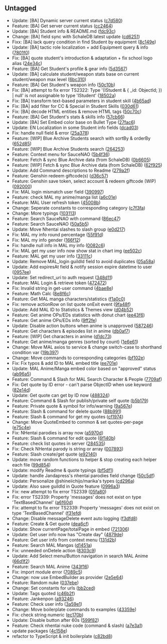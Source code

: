 ## Untagged

- Update: [BA] Dynamic server current status ([c7d580](https://github.com/khoa301020/Xiaomi3K/commit/c7d5805987ca60bdf022e6b92e3f6db79c6e9890))
- Feature: [BA] Get server current status ([cc2464](https://github.com/khoa301020/Xiaomi3K/commit/cc2464bbda13f332f0ae6291ca7b0bc922e20efc))
- Update: [BA] Student info & README.md ([fdc93c](https://github.com/khoa301020/Xiaomi3K/commit/fdc93c2b9cd7ee12ade296f1ad1a8e7c82306492))
- Change: [BA] field sync with SchaleDB latest update ([cd6251](https://github.com/khoa301020/Xiaomi3K/commit/cd62514f7b301e917e5d0dec5f3381a864303bba))
- Fixx: [BA] lack query condition in find Student by equipment ([8c149e](https://github.com/khoa301020/Xiaomi3K/commit/8c149ec5d9ef66b00c662946670e613c8c7a5a1b))
- Update: [BA] tactic role localization + add Equipment query & info ([7801f0](https://github.com/khoa301020/Xiaomi3K/commit/7801f06bcfe9167d163efacceaff0fd3a1347811))
- Fix: [BA] quote student's introduction & adaptation + fix school logo alias ([24e34c](https://github.com/khoa301020/Xiaomi3K/commit/24e34c53c94946141ec0134dc75846adec5e7057))
- Feature: [BA] Get Student's profile & gear info ([5d3567](https://github.com/khoa301020/Xiaomi3K/commit/5d35677db6516485c18b20a61d3a8b9a82bf0a05))
- Update: [BA] calculate student/weapon stats base on current student/weapon max level ([6bc310](https://github.com/khoa301020/Xiaomi3K/commit/6bc3105015569a8db5afec8eb2f589f424d9ab50))
- Feature: [BA] Get Student's weapon info ([50c10b](https://github.com/khoa301020/Xiaomi3K/commit/50c10bbea67fd055fa8ebb4fad0f0e1ece14c44e))
- Fix: [BA] attempt to fix error TS2322: Type '(IStudent & { \_id: ObjectId; }) | null' is not assignable to type 'IStudent' ([18502a](https://github.com/khoa301020/Xiaomi3K/commit/18502a39e072de1f3ddc1c3737a88c772aaaf1e4))
- Fix: [BA] transform text-based parameters in student skill ([4b65ad](https://github.com/khoa301020/Xiaomi3K/commit/4b65addc3be1e5fd18e598165e748adc03572ec5))
- Fix: [BA] add filter for CC & Special in Student Skills ([030d61](https://github.com/khoa301020/Xiaomi3K/commit/030d619f165c9bb63492944f4bd89d872b6331a1))
- Fix: [BA] decode HTML entities & remove HTML tags ([50c70c](https://github.com/khoa301020/Xiaomi3K/commit/50c70c05748428e4fcd4589a4ff8369e5480d447))
- Feature: [BA] Get Student's stats & skills info ([57cb66](https://github.com/khoa301020/Xiaomi3K/commit/57cb66ee01cbbc28477bfcc84cc563b28e68ccd1))
- Update: [BA] Set Embed color base on Bullet Type ([27fac6](https://github.com/khoa301020/Xiaomi3K/commit/27fac6937aae01c8eca72c555858d1576cb9b64e))
- Update: EN Localization in some Student info fields ([dcad03](https://github.com/khoa301020/Xiaomi3K/commit/dcad0365ecce5bd35aeda968491d6672a1ce1f73))
- Fix: handle null field & error ([25a378](https://github.com/khoa301020/Xiaomi3K/commit/25a3787f92a754de8bf73458a1a24d422cf77cd0))
- Feature: [WIP] Blue Archive Students search with sortBy & orderBy ([652d85](https://github.com/khoa301020/Xiaomi3K/commit/652d85e922d8ad02c0e797cdcea6b31d34a8b6cb))
- Feature: [WIP] Blue Archive Students search ([264253](https://github.com/khoa301020/Xiaomi3K/commit/26425358d1c176f0413d88c210e5b315afa34b51))
- Feature: Context menu for SauceNAO ([5b4f36](https://github.com/khoa301020/Xiaomi3K/commit/5b4f36dc45e4d3871616ab35d45b86da8c847f14))
- Feature: Fetch & sync Blue Archive data (from SchaleDB) ([0b6605](https://github.com/khoa301020/Xiaomi3K/commit/0b66056eda141202781dc8b8d9c86cc0e0f688c0))
- Feature: [WIP] Fetch & sync Blue Archive data (from SchaleDB) ([62f925](https://github.com/khoa301020/Xiaomi3K/commit/62f925cfa6d5709245476a79e777f469c83eaa64))
- Update: Add Command descriptions to Readme ([279a2f](https://github.com/khoa301020/Xiaomi3K/commit/279a2fcfd3ddd5f880dfb8c8e71ddff83070a5db))
- Feature: Genshin redeem giftcode(s) ([d36c57](https://github.com/khoa301020/Xiaomi3K/commit/d36c571c7fed5af15c76a5dba8d074a33fcf82da))
- Feature: Genshin save token, select account & redeem giftcode (WIP) ([092000](https://github.com/khoa301020/Xiaomi3K/commit/0920002d36c05f3c56abe8c1da0248dc5223f3b7))
- Fix: MAL login mismatch user field ([390997](https://github.com/khoa301020/Xiaomi3K/commit/390997d773523f73ceaf91a69f9ec1d0a9615c6b))
- Feature: check MAL my anime/manga list ([a6c01e](https://github.com/khoa301020/Xiaomi3K/commit/a6c01e59d007d5cfed34a89a73eca342c6c519ef))
- Feature: MAL User refresh token ([45008b](https://github.com/khoa301020/Xiaomi3K/commit/45008b6c80f0879921b519cc90d4c15ab233677a))
- Change: Seperate constants to corresponding category ([c7f3fa](https://github.com/khoa301020/Xiaomi3K/commit/c7f3fa59e94f2f07c99050b3c2c3948a7dac3a58))
- Change: More typings ([103113](https://github.com/khoa301020/Xiaomi3K/commit/1031137bc5e3ceac1973d8b884898e432d392184))
- Feature: Search SauceNAO with command ([86ec47](https://github.com/khoa301020/Xiaomi3K/commit/86ec478aa21b429883ea02fba3e8876a6fa56efd))
- Feature: Search SauceNAO ([50a5b5](https://github.com/khoa301020/Xiaomi3K/commit/50a5b5090482a4edf68c4e40db2a19c4093543c9))
- Update: Move Nhentai slashes to slash group ([e0d217](https://github.com/khoa301020/Xiaomi3K/commit/e0d2178c9583a4fb41a692a20f1a53b94596e835))
- Fix: MAL my info round percentage ([55f91d](https://github.com/khoa301020/Xiaomi3K/commit/55f91de03786745f2345782ed183996e0598644e))
- Fix: MAL my info gender ([166f12](https://github.com/khoa301020/Xiaomi3K/commit/166f1229182e9fc642048375e98e41aedc929e8a))
- Fix: handle null info in MAL my info ([0082c6](https://github.com/khoa301020/Xiaomi3K/commit/0082c6c9a0343fc551da8a00c3defcd98e64540d))
- Fix: MAL get my user info now show stat in chart img ([ee502c](https://github.com/khoa301020/Xiaomi3K/commit/ee502c8d2f0a7a42170ce7de07d63c9df63ed97a))
- Feature: MAL get my user info ([33111c](https://github.com/khoa301020/Xiaomi3K/commit/33111c6f620955824f486785ecc5d3da0d198e3b))
- Update: Remove MAL_login guildId field to avoid duplicates ([05a58a](https://github.com/khoa301020/Xiaomi3K/commit/05a58ae170f4523247550974d0b262a1b20fa419))
- Update: Add expiresAt field & notify session expire datetime to user ([0957ee](https://github.com/khoa301020/Xiaomi3K/commit/0957ee978f53f6c7c73ce0fab33fe1e3e950bd4a))
- Update: Set redirect_uri to auth request ([348d11](https://github.com/khoa301020/Xiaomi3K/commit/348d1162f5798f465cf54ebf88fdb8eb0938843a))
- Feature: MAL Login & retrieve token ([472472](https://github.com/khoa301020/Xiaomi3K/commit/472472203655ea3afe7af60bc4d1e003bb186efb))
- Fix: Invalid string in get-user command ([4bae8e](https://github.com/khoa301020/Xiaomi3K/commit/4bae8e9171fe6a261757c628c74a5a27e6242f61))
- Feature: Math Calc ([8e8f6c](https://github.com/khoa301020/Xiaomi3K/commit/8e8f6c7d28a36da4290bd3890f7b2f220cb229fc))
- Feature: Get MAL manga characters/statistics ([f1a0c0](https://github.com/khoa301020/Xiaomi3K/commit/f1a0c0e5140a2e665954f9fc008bf0c548cef782))
- Fix: remove actionRow on list quote onExit event ([9fa48f](https://github.com/khoa301020/Xiaomi3K/commit/9fa48fe44bea9df9b1bea366eb66ddb5604d78da))
- Update: Add MAL ID to Statistics & Themes view ([d04b52](https://github.com/khoa301020/Xiaomi3K/commit/d04b52ebf3c973dc2ed72ca72975f9e2b667f973))
- Feature: Get anime OPs/EDs statistics with donut chart ([ee43f6](https://github.com/khoa301020/Xiaomi3K/commit/ee43f6a43cd8c01ac6a93e87423ace20f4b45640))
- Feature: Get anime OPs/EDs info ([9ff2fe](https://github.com/khoa301020/Xiaomi3K/commit/9ff2feb578a1f1952c1c96b5978ee1c9c1104399))
- Update: Disable action buttons when anime is unapproved ([587246](https://github.com/khoa301020/Xiaomi3K/commit/587246d9580c63af170669e6c4b7e50f0710977e))
- Feature: Get characters & episodes list in anime ([db0af7](https://github.com/khoa301020/Xiaomi3K/commit/db0af7d9cf7a83ccd1778b361eb4a816fada595e))
- Feature: [WIP] Get characters in anime ([d1dc73](https://github.com/khoa301020/Xiaomi3K/commit/d1dc73e64d36ab8cb3e6b6146447be00ad117e19))
- Feature: Get anime/manga genres (sorted by count) ([1e6e61](https://github.com/khoa301020/Xiaomi3K/commit/1e6e618d291a619bbf30285329888d44526f66b8))
- Change: Move MAL axios to service & change switch-case to shorthand condition var ([19b397](https://github.com/khoa301020/Xiaomi3K/commit/19b39764ef6fbf06acca92e4e43595dda6bead82))
- Change: Move commands to corresponding categories ([bf102e](https://github.com/khoa301020/Xiaomi3K/commit/bf102eec8df6cdc61eef7c6282502a122b3d857e))
- Fix: Fix typos & add ID to MAL embed title ([ee701e](https://github.com/khoa301020/Xiaomi3K/commit/ee701e0582afedbbc981e32db9bb0f937fc77c9b))
- Update: MAL Anime/Manga embed color based on "approved" status ([ab96a5](https://github.com/khoa301020/Xiaomi3K/commit/ab96a529f5a552888355f8227f67d1d0783d0c55))
- Feature: Command & Slash for MAL Search Character & People ([7709af](https://github.com/khoa301020/Xiaomi3K/commit/7709af4fc317b8bf97a0fd9632819380b6d6f409))
- Fix: Get quote by ID error - can't parse ObjectID when use keyword ([82e14d](https://github.com/khoa301020/Xiaomi3K/commit/82e14da1a818fdcd0cbfe0ac1eef9a6c94f0a454))
- Update: Get quote can get by ID now ([488324](https://github.com/khoa301020/Xiaomi3K/commit/48832473bb94d392068314b6cd24135107aa2da0))
- Feature: Command & Slash for publish/private self quote ([b5b179](https://github.com/khoa301020/Xiaomi3K/commit/b5b179094090936586a69ff460a7aaf0c7093860))
- Feature: Private quote & symbol for info/warning ([9a567e](https://github.com/khoa301020/Xiaomi3K/commit/9a567e1e42ffcf98b2f17bb138b4a5543005ff77))
- Feature: Slash & command for delete quote ([88b991](https://github.com/khoa301020/Xiaomi3K/commit/88b99149a08ef560341863b8b1fa6fa3739e63b9))
- Feature: Slash & command for get my quotes ([cf1974](https://github.com/khoa301020/Xiaomi3K/commit/cf1974f4806c74de97953694eadf1098d9445b12))
- Change: Move QuoteEmbed to common & set quotes-per-page ([e75c4e](https://github.com/khoa301020/Xiaomi3K/commit/e75c4e267b0ba3f0cd1df4a806a9f9723ee1f152))
- Fix: NHentai parodies is array now ([a5970d](https://github.com/khoa301020/Xiaomi3K/commit/a5970d2b5fd4e7f326afb50e994938044de0ccd3))
- Feature: Slash & command for edit quote ([6f140b](https://github.com/khoa301020/Xiaomi3K/commit/6f140b0b7e6f85c0bf91500d2705ba87aabd9437))
- Feature: check list quotes in server ([284535](https://github.com/khoa301020/Xiaomi3K/commit/2845353f690052f8367f69a8e7c1cec48c5c7f7f))
- Fix: Check NHentai parody is string or array ([007893](https://github.com/khoa301020/Xiaomi3K/commit/0078938230e95349ed360084c866201611890b55))
- Feature: Slash create/get quote ([e92140](https://github.com/khoa301020/Xiaomi3K/commit/e92140eabd940103a3b60c128a8c3d6b0c6e2ca3))
- Update: move random functions to helper & stop creating each helper each file ([99d854](https://github.com/khoa301020/Xiaomi3K/commit/99d854599af0696909148df44b532a12ab606b29))
- Update: modify Readme & quote typings ([bf5df1](https://github.com/khoa301020/Xiaomi3K/commit/bf5df1969ac9e1b67957288e5afd3f5693f92cb2))
- Update: handle Jandapress's nhentai parodies field change ([50c5df](https://github.com/khoa301020/Xiaomi3K/commit/50c5dfd17e8f9eba7f218289fefac0a698d73fb8))
- Update: Personalize @shineiichijo/marika's types ([cd296a](https://github.com/khoa301020/Xiaomi3K/commit/cd296ad9bfa8f128dfd768dc7b663984098e4e3f))
- Update: Also save guildId in Quote feature ([0996a3](https://github.com/khoa301020/Xiaomi3K/commit/0996a3a2b45abe9cbc79fd47bfdb3c14be028d6c))
- Fix: new attempt to fix error TS2339 ([05fa80](https://github.com/khoa301020/Xiaomi3K/commit/05fa8060161e7ef38f8c587609ad19044913f04a))
- Fix: error TS2339: Property 'messages' does not exist on type 'TextBasedChannel' ([a6f60d](https://github.com/khoa301020/Xiaomi3K/commit/a6f60d1bc6dd649d6cd135b992551b6dea9b4331))
- Fix: attempt to fix error TS2339: Property 'messages' does not exist on type 'TextBasedChannel' ([f31efd](https://github.com/khoa301020/Xiaomi3K/commit/f31efd5c6e810aa4ef12faf05ec694c91f0d5dd7))
- Change: Disable messageDelete event auto logging ([f3dfd8](https://github.com/khoa301020/Xiaomi3K/commit/f3dfd805ea8d2edd1249dd4bafb41c53d40a3fad))
- Feature: Create & Get quote ([dea6cf](https://github.com/khoa301020/Xiaomi3K/commit/dea6cf82e5dbd284b38f3231a363d298f1662b7e))
- Update: Show currentPage/totalPage in embed ([721306](https://github.com/khoa301020/Xiaomi3K/commit/721306668977cabe742584bb656626d2c97e7ad0))
- Update: Get user info now has "Create day" ([4879de](https://github.com/khoa301020/Xiaomi3K/commit/4879de1f06fe7e58a939cb09899cb1b31d5b3c08))
- Feature: Get user info from context menu ([131d2b](https://github.com/khoa301020/Xiaomi3K/commit/131d2ba58d489bf48e643caf21f59cd65a1acb62))
- Feature: Search MAL Mangas ([d1451a](https://github.com/khoa301020/Xiaomi3K/commit/d1451a79d410b221efc8b5cd247417edc43aba61))
- Fix: unneeded onDetele action ([8303c9](https://github.com/khoa301020/Xiaomi3K/commit/8303c9c2a55d14cb22d6f94f6fcf43777f725e92))
- Update: Add Select menu/Button navigation in search MAL Anime ([66d1f2](https://github.com/khoa301020/Xiaomi3K/commit/66d1f24b7c3a0df179ebd5e31e3d5500401ed9c2))
- Feature: Search MAL Anime ([343f16](https://github.com/khoa301020/Xiaomi3K/commit/343f16da387711eefebb34ae9d2c8a7e54b13fed))
- Fix: import module error ([7089c5](https://github.com/khoa301020/Xiaomi3K/commit/7089c58b715e2b86aa58f490de74ce9947d23bea))
- Change: now use EmbedBuilder as provider ([2e5e64](https://github.com/khoa301020/Xiaomi3K/commit/2e5e64efe5d42bdab3dfa69b7cadc6c17ea9e0b3))
- Feature: Random nuke ([037ebe](https://github.com/khoa301020/Xiaomi3K/commit/037ebed7a0ec4f7fcc50d474df48f713ae29da6f))
- Change: Set constants for urls ([bb2ced](https://github.com/khoa301020/Xiaomi3K/commit/bb2ced20e529f2330f6ae8af2a9304fde8932705))
- Update: Tags quoted ([c46b2f](https://github.com/khoa301020/Xiaomi3K/commit/c46b2f0b9911c660f6fc03ebadf1220aa2cd7957))
- Feature: Jankenpon ([a93246](https://github.com/khoa301020/Xiaomi3K/commit/a932465006c90f44ebf45960c1a4659a7cbbe7e0))
- Feature: Check user info ([3a59e1](https://github.com/khoa301020/Xiaomi3K/commit/3a59e1f909d2c5118c83dc01812007e81267668a))
- Change: Move boilerplate commands to examples ([43359e](https://github.com/khoa301020/Xiaomi3K/commit/43359e7ad4b35f9c7119e70737e76eb948f1e304))
- Fix: check string numeric ([ec170b](https://github.com/khoa301020/Xiaomi3K/commit/ec170bf19a2ae2bf78f077cf1c0bb8c6c6bb3e0a))
- Update: Disable button after 60s ([599f82](https://github.com/khoa301020/Xiaomi3K/commit/599f828ad07896cc78e391525af55193618c3350))
- Feature: Check nhentai nuke code (command & slash) ([a7e3a1](https://github.com/khoa301020/Xiaomi3K/commit/a7e3a1b50f4eb35f98ed86d271e82b8e7e301137))
- update packages ([4c158e](https://github.com/khoa301020/Xiaomi3K/commit/4c158e88076e6803fa98b11766c45d267fdb82ab))
- refactor to TypeScript & init boilerplate ([c82bd8](https://github.com/khoa301020/Xiaomi3K/commit/c82bd8f50869f0293a21b7799b8b7a41a7de5546))

